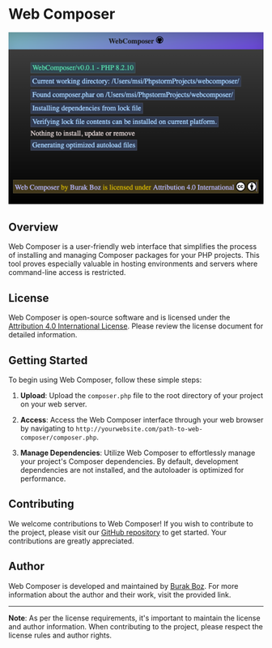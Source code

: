 # Web Composer

![Web Composer Screenshot](https://raw.githubusercontent.com/BurakBoz/web-composer/main/screenshot.png)

## Overview

Web Composer is a user-friendly web interface that simplifies the process of installing and managing Composer packages for your PHP projects. This tool proves especially valuable in hosting environments and servers where command-line access is restricted.

## License

Web Composer is open-source software and is licensed under the [Attribution 4.0 International License](http://creativecommons.org/licenses/by/4.0/). Please review the license document for detailed information.

## Getting Started

To begin using Web Composer, follow these simple steps:

1. **Upload**: Upload the `composer.php` file to the root directory of your project on your web server.

2. **Access**: Access the Web Composer interface through your web browser by navigating to `http://yourwebsite.com/path-to-web-composer/composer.php`.

3. **Manage Dependencies**: Utilize Web Composer to effortlessly manage your project's Composer dependencies. By default, development dependencies are not installed, and the autoloader is optimized for performance.

## Contributing

We welcome contributions to Web Composer! If you wish to contribute to the project, please visit our [GitHub repository](https://github.com/BurakBoz/web-composer) to get started. Your contributions are greatly appreciated.

## Author

Web Composer is developed and maintained by [Burak Boz](https://www.burakboz.net). For more information about the author and their work, visit the provided link.

---

**Note**: As per the license requirements, it's important to maintain the license and author information. When contributing to the project, please respect the license rules and author rights.
